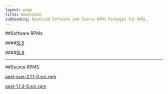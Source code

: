```yaml
---
layout: page
title: Downloads
subheading: Download Software and Source RPMs Packages for APEL.
---
```



##Software RPMs

####[SL5](latest/SL5/)

####[SL6](latest/SL6/)

---

##Source RPMS

[apel-ssm-2.1.1-0.src.rpm](srpms/apel-ssm-2.1.1-0.src.rpm)

[apel-1.1.3-0.src.rpm](srpms/apel-1.1.3-0.src.rpm)